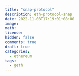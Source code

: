 ```yaml
---
title: "snap-protocol"
description: eth-protocol-snap
date: 2022-11-08T17:19:01+08:00
image:
math:
license:
hidden: false
comments: true
draft: true
categories:
  - ethereum
tags:
  - geth
---
```

